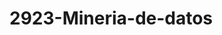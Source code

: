 # 2923-Mineria-de-datos

<!--Formato de descripción de repositorios-->
<!----Notas---->
<!----Separador de las notas---->
<!----Directorio con descripcion de los programas---->
<!----Separador del directorio con descripcion de los programas---->
<!---
AplicacionWeb - 15/06/23
ConsoleApp1 - 19/06/23
ServidorWeb - 22/06/23
SpiderDemo - 01/07/23
PruebaML - 27/07/23
--->
